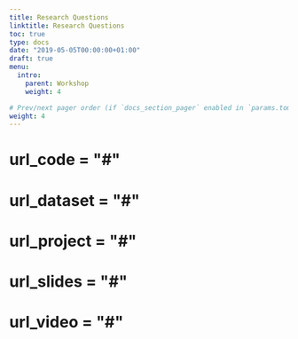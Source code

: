 ```yaml
---
title: Research Questions
linktitle: Research Questions
toc: true
type: docs
date: "2019-05-05T00:00:00+01:00"
draft: true
menu:
  intro:
    parent: Workshop 
    weight: 4

# Prev/next pager order (if `docs_section_pager` enabled in `params.toml`)
weight: 4
---
```



# url_code = "#"
# url_dataset = "#"
# url_project = "#"
# url_slides = "#"
# url_video = "#"